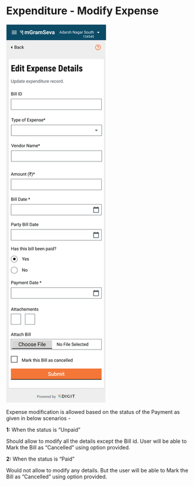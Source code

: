# Expenditure - Modify Expense

![](../../../.gitbook/assets/image%20%2846%29.png)

Expense modification is allowed based on the status of the Payment as given in below scenarios -

**1:**  When the status is “Unpaid”

Should allow to modify all the details except the Bill id. User will be able to Mark the Bill as “Cancelled” using option provided.

**2:** When the status is “Paid”

Would not allow to modify any details. But the user will be able to Mark the Bill as “Cancelled” using option provided.

